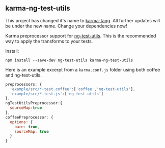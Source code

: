 karma-ng-test-utils
-------------------
This project has changed it's name to [karma-tang](https://github.com/jamestalmage/karma-tang).
All further updates will be under the new name. Change your dependencies now!

Karma preprocessor support for [ng-test-utils](https://github.com/jamestalmage/angular-test-utils).
This is the recommended way to apply the transforms to your tests.

Install:
```
npm install --save-dev ng-test-utils karma-ng-test-utils
```

Here is an example excerpt from a `karma.conf.js` folder using both coffee and ng-test-utils.

```javascript
preprocessors: {
  'example/src/*-test.coffee':['coffee','ng-test-utils'],
  'example/src/*-test.js':['ng-test-utils']
},
ngTestUtilsPreprocessor:{
  sourceMap:true
},
coffeePreprocessor: {
  options: {
    bare: true,
    sourceMap: true
  }
}

```

